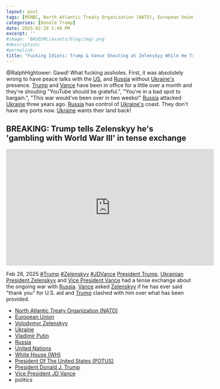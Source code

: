 ```yaml
---
layout: post
tags: [MSNBC, North Atlantic Treaty Organization (NATO), European Union, Volodymyr Zelenskyy, Ukraine, Vladimir Putin, Russia, United Nations, White House (WH), President Of The United States (POTUS), President Donald J. Trump, Vice President, JD Vance, politics]
categories: [Donald Trump]
date: 2025-02-28 1:48 PM
excerpt: ''
#image: 'BASEURL/assets/blog/img/.png'
#description:
#permalink:
title: "Fucking Idiots: Trump & Vance Shouting at Zelenskyy While He Tries To Educate Them About the Ukraine War History"
---
```



@RalphHightower: Gawd! What fucking assholes. First, it was absolutely wrong to have peace talks with the [US](https://www.usa.gov/), and [Russia](http://government.ru/) without [Ukraine's](https://www.gov.ua/) presence. [Trump](https://www.whitehouse.gov/administration/donald-j-trump/) and [Vance](https://www.whitehouse.gov/administration/jd-vance/) have been in office for a little over a month and they're shouting "YouTube should be grateful.", "You're in a bad spot to bargain.", "This war would've been over in two weeks!"
 [Russia](http://government.ru/) attacked [Ukraine](https://www.gov.ua/) three years ago. [Russia](http://government.ru/) has control of [Ukraine's](https://www.gov.ua/) coast. They don't have any ports now. [Ukraine](https://www.gov.ua/) wants their land back!

## BREAKING: Trump tells Zelenskyy he's 'gambling with World War III' in tense exchange

<iframe width="560" height="315" src="https://www.youtube.com/embed/DZ56ibIel1U?si=awEh-gm3-58XUNdQ" title="YouTube video player" frameborder="0" allow="accelerometer; autoplay; clipboard-write; encrypted-media; gyroscope; picture-in-picture; web-share" referrerpolicy="strict-origin-when-cross-origin" allowfullscreen></iframe>

Feb 28, 2025  [#Trump](https://www.whitehouse.gov/administration/donald-j-trump/) [#Zelenskyy](https://www.president.gov.ua/) [#JDVance](https://www.whitehouse.gov/administration/jd-vance/)
[President Trump](https://www.whitehouse.gov/administration/donald-j-trump/), [Ukrainian President Zelenskyy](https://www.president.gov.ua/) and [Vice President Vance](https://www.whitehouse.gov/administration/jd-vance/) had a tense exchange about the ongoing war with [Russia](http://government.ru/). [Vance](https://www.whitehouse.gov/administration/jd-vance/) asked [Zelenskyy](https://www.president.gov.ua/) if he has ever said "thank you" for U.S. aid and [Trump](https://www.whitehouse.gov/administration/donald-j-trump/) clashed with him over what has been provided.

- [North Atlantic Treaty Organization (NATO)](https://www.nato.int/)
- [European Union](https://commission.europa.eu/)
- [Volodymyr Zelenskyy](https://www.president.gov.ua/)
- [Ukraine](https://www.gov.ua/)
- [Vladimir Putin](http://kremlin.ru/)
- [Russia](http://government.ru/)
- [United Nations](https://www.un.org/)
- [White House (WH)](https://www.whitehouse.gov/)
- [President Of The United States (POTUS)](https://www.whitehouse.gov/)
- [President Donald J. Trump](https://www.whitehouse.gov/administration/donald-j-trump/)
- [Vice President JD Vance](https://www.whitehouse.gov/administration/jd-vance/)
- politics


